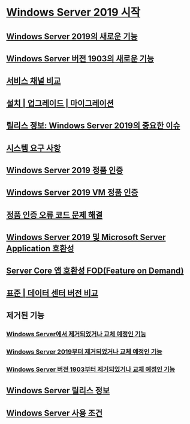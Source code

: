 # [Windows Server 2019 시작](get-started-19.md) 
## [Windows Server 2019의 새로운 기능](whats-new-19.md)
## [Windows Server 버전 1903의 새로운 기능](whats-new-in-windows-server-1903.md)
## [서비스 채널 비교](servicing-channels-19.md)
## [설치 | 업그레이드 | 마이그레이션](install-upgrade-migrate-19.md)
## [릴리스 정보: Windows Server 2019의 중요한 이슈](rel-notes-19.md)
## [시스템 요구 사항](sys-reqs-19.md)
## [Windows Server 2019 정품 인증](activation-19.md)
## [Windows Server 2019 VM 정품 인증](vm-activation-19.md)
## [정품 인증 오류 코드 문제 해결](../get-started/activation-error-codes.md)
## [Windows Server 2019 및 Microsoft Server Application 호환성](app-compat-19.md)
## [Server Core 앱 호환성 FOD(Feature on Demand)](install-fod-19.md)
## [표준 | 데이터 센터 버전 비교](editions-comparison-19.md)
## 제거된 기능
### [Windows Server에서 제거되었거나 교체 예정인 기능](removed-features.md)
### [Windows Server 2019부터 제거되었거나 교체 예정인 기능](removed-features-19.md)
### [Windows Server 버전 1903부터 제거되었거나 교체 예정인 기능](removed-features-1903.md)
## [Windows Server 릴리스 정보](../get-started/windows-server-release-info.md)
## [Windows Server 사용 조건](../windows-server-licensing/windows-server-licensing.md)